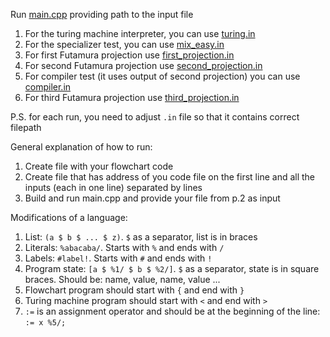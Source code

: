 Run [main.cpp](main.cpp) providing path to the input file
1. For the turing machine interpreter, you can use [turing.in](turing.in)
2. For the specializer test, you can use [mix_easy.in](mix_easy.in)
3. For first Futamura projection use [first_projection.in](first_projection.in)
4. For second Futamura projection use [second_projection.in](second_projection.in)
5. For compiler test (it uses output of second projection) you can use [compiler.in](compiler.in)
6. For third Futamura projection use [third_projection.in](third_projection.in)

P.S. for each run, you need to adjust `.in` file so that it contains correct filepath

General explanation of how to run:
1. Create file with your flowchart code
2. Create file that has address of you code file on the first line and all the inputs (each in one line) separated by lines
3. Build and run main.cpp and provide your file from p.2 as input

Modifications of a language:
1. List: `(a $ b $ ... $ z)`. `$` as a separator, list is in braces
2. Literals: `%abacaba/`. Starts with `%` and ends with `/`
3. Labels: `#label!`. Starts with `#` and ends with `!`
4. Program state: `[a $ %1/ $ b $ %2/]`. `$` as a separator, state is in square braces. Should be: name, value, name, value ...
5. Flowchart program should start with `{` and end with `}`
6. Turing machine program should start with `<` and end with `>`
7. `:=` is an assignment operator and should be at the beginning of the line: `:= x %5/;`